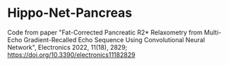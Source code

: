 # Hippo-Net-Pancreas
Code from paper "Fat-Corrected Pancreatic R2* Relaxometry from Multi-Echo Gradient-Recalled Echo Sequence Using Convolutional Neural Network", Electronics 2022, 11(18), 2829; https://doi.org/10.3390/electronics11182829
